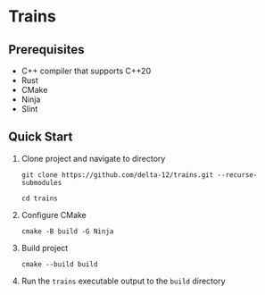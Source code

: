 # Trains

## Prerequisites

- C++ compiler that supports C++20
- Rust
- CMake
- Ninja
- Slint

## Quick Start

1. Clone project and navigate to directory

    `git clone https://github.com/delta-12/trains.git --recurse-submodules`

    `cd trains`

2. Configure CMake

    `cmake -B build -G Ninja`

3. Build project

    `cmake --build build`

4. Run the `trains` executable output to the `build` directory